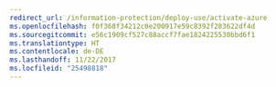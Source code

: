 ```yaml
---
redirect_url: /information-protection/deploy-use/activate-azure
ms.openlocfilehash: f0f368f34212c0e200917e59c8392f283622df4d
ms.sourcegitcommit: e56c1909cf527c88accf7fae1824225530bbd6f1
ms.translationtype: HT
ms.contentlocale: de-DE
ms.lasthandoff: 11/22/2017
ms.locfileid: "25498818"
---
```

